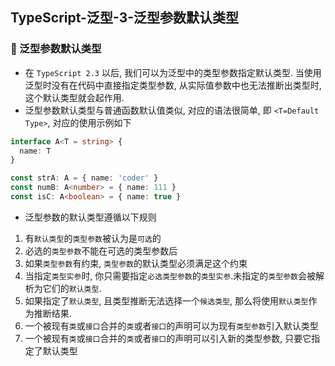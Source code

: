 ## TypeScript-泛型-3-泛型参数默认类型

### 🚀 泛型参数默认类型
- 在 `TypeScript 2.3` 以后, 我们可以为泛型中的类型参数指定默认类型. 当使用泛型时没有在代码中直接指定类型参数, 从实际值参数中也无法推断出类型时, 这个默认类型就会起作用. 
- 泛型参数默认类型与普通函数默认值类似, 对应的语法很简单, 即 `<T=Default Type>`, 对应的使用示例如下
```ts
interface A<T = string> {
  name: T
}

const strA: A = { name: 'coder' }
const numB: A<number> = { name: 111 }
const isC: A<boolean> = { name: true }
```
- 泛型参数的默认类型遵循以下规则
1. 有`默认类型`的`类型参数`被认为是`可选`的
2. 必选的`类型参数`不能在可选的类型参数后
3. 如果`类型参数`有约束, `类型参数`的默认类型必须满足这个约束
4. 当指定`类型实参`时, 你只需要指定`必选类型参数`的`类型实参`.未指定的`类型参数`会被解析为它们的`默认类型`.
5. 如果指定了`默认类型`, 且类型推断无法选择一个`候选类型`, 那么将使用`默认类型`作为推断结果.
6. 一个被现有`类`或`接口`合并的`类`或者`接口`的声明可以为现有`类型参数`引入默认类型
7. 一个被现有`类`或`接口`合并的`类`或者`接口`的声明可以引入新的类型参数, 只要它指定了默认类型